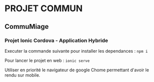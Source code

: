 # PROJET COMMUN
## CommuMiage
### Projet Ionic Cordova - Application Hybride

Executer la commande suivante pour installer les dependances :
` npm i `

Pour lancer le projet en web :
` ionic serve `

Utiliser en priorité le navigateur de google Chome permettant d'avoir le rendu sur mobile.
